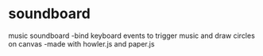# soundboard
music soundboard
-bind keyboard events to trigger music and draw circles on canvas
-made with howler.js and paper.js
